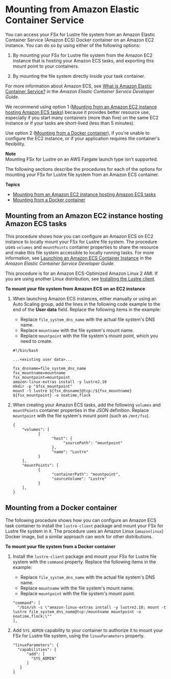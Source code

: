 # Mounting from Amazon Elastic Container Service<a name="mounting-ecs"></a>

You can access your FSx for Lustre file system from an Amazon Elastic Container Service \(Amazon ECS\) Docker container on an Amazon EC2 instance\. You can do so by using either of the following options:

1. By mounting your FSx for Lustre file system from the Amazon EC2 instance that is hosting your Amazon ECS tasks, and exporting this mount point to your containers\.

1. By mounting the file system directly inside your task container\.

For more information about Amazon ECS, see [What is Amazon Elastic Container Service?](https://docs.aws.amazon.com/AmazonECS/latest/developerguide/Welcome.html) in the *Amazon Elastic Container Service Developer Guide*\.

We recommend using option 1 \([Mounting from an Amazon EC2 instance hosting Amazon ECS tasks](#mounting-from-ecs-ec2)\) because it provides better resource use, especially if you start many containers \(more than five\) on the same EC2 instance or if your tasks are short\-lived \(less than 5 minutes\)\. 

Use option 2 \([Mounting from a Docker container](#mounting-from-docker)\), if you're unable to configure the EC2 instance, or if your application requires the container's flexibility\.

**Note**  
Mounting FSx for Lustre on an AWS Fargate launch type isn't supported\.

The following sections describe the procedures for each of the options for mounting your FSx for Lustre file system from an Amazon ECS container\.

**Topics**
+ [Mounting from an Amazon EC2 instance hosting Amazon ECS tasks](#mounting-from-ecs-ec2)
+ [Mounting from a Docker container](#mounting-from-docker)

## Mounting from an Amazon EC2 instance hosting Amazon ECS tasks<a name="mounting-from-ecs-ec2"></a>

This procedure shows how you can configure an Amazon ECS on EC2 instance to locally mount your FSx for Lustre file system\. The procedure uses `volumes` and `mountPoints` container properties to share the resource and make this file system accessible to locally running tasks\. For more information, see [Launching an Amazon ECS Container Instance](https://docs.aws.amazon.com/AmazonECS/latest/developerguide/launch_container_instance.html) in the *Amazon Elastic Container Service Developer Guide*\. 

This procedure is for an Amazon ECS\-Optimized Amazon Linux 2 AMI\. If you are using another Linux distribution, see [Installing the Lustre client](install-lustre-client.md)\.

**To mount your file system from Amazon ECS on an EC2 instance**

1. When launching Amazon ECS instances, either manually or using an Auto Scaling group, add the lines in the following code example to the end of the **User data** field\. Replace the following items in the example:
   + Replace `file_system_dns_name` with the actual file system's DNS name\.
   + Replace `mountname` with the file system's mount name\.
   + Replace `mountpoint` with the file system's mount point, which you need to create\.

   ```
   #!/bin/bash
   
   ...<existing user data>...
   
   fsx_dnsname=file_system_dns_name
   fsx_mountname=mountname
   fsx_mountpoint=mountpoint
   amazon-linux-extras install -y lustre2.10
   mkdir -p "$fsx_mountpoint"
   mount -t lustre ${fsx_dnsname}@tcp:/${fsx_mountname} ${fsx_mountpoint} -o noatime,flock
   ```

1. When creating your Amazon ECS tasks, add the following `volumes` and `mountPoints` container properties in the JSON definition\. Replace `mountpoint` with the file system's mount point \(such as `/mnt/fsx`\)\.

   ```
   {
       "volumes": [
              {
                    "host": {
                         "sourcePath": "mountpoint"
                    },
                    "name": "Lustre"
              }
       ],
       "mountPoints": [
              {
                    "containerPath": "mountpoint",
                    "sourceVolume": "Lustre"
              }
       ],
   }
   ```

## Mounting from a Docker container<a name="mounting-from-docker"></a>

The following procedure shows how you can configure an Amazon ECS task container to install the `lustre-client` package and mount your FSx for Lustre file system in it\. The procedure uses an Amazon Linux \(`amazonlinux`\) Docker image, but a similar approach can work for other distributions\.

**To mount your file system from a Docker container**

1. Install the `lustre-client` package and mount your FSx for Lustre file system with the `command` property\. Replace the following items in the example:
   + Replace `file_system_dns_name` with the actual file system's DNS name\.
   + Replace `mountname` with the file system's mount name\.
   + Replace `mountpoint` with the file system's mount point\.

   ```
   "command": [
     "/bin/sh -c \"amazon-linux-extras install -y lustre2.10; mount -t lustre file_system_dns_name@tcp:/mountname mountpoint -o noatime,flock;\""
   ],
   ```

1. Add `SYS_ADMIN` capability to your container to authorize it to mount your FSx for Lustre file system, using the `linuxParameters` property\.

   ```
   "linuxParameters": {
     "capabilities": {
         "add": [
           "SYS_ADMIN"
         ]
      }
   }
   ```